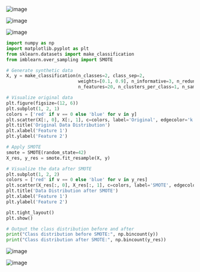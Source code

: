 ![image](https://github.com/user-attachments/assets/6a4c5044-263c-4eb2-ba6f-36834c36a5f3)

![image](https://github.com/user-attachments/assets/928eae11-d06d-4998-ab05-391d64e5e0b6)

![image](https://github.com/user-attachments/assets/12aa1533-491e-4eff-bd51-a264ce3ccc16)

```python
import numpy as np
import matplotlib.pyplot as plt
from sklearn.datasets import make_classification
from imblearn.over_sampling import SMOTE

# Generate synthetic data
X, y = make_classification(n_classes=2, class_sep=2,
                           weights=[0.1, 0.9], n_informative=3, n_redundant=1, flip_y=0,
                           n_features=20, n_clusters_per_class=1, n_samples=1000, random_state=10)

# Visualize original data
plt.figure(figsize=(12, 6))
plt.subplot(1, 2, 1)
colors = ['red' if v == 0 else 'blue' for v in y]
plt.scatter(X[:, 0], X[:, 1], c=colors, label='Original', edgecolor='k', alpha=0.5)
plt.title('Original Data Distribution')
plt.xlabel('Feature 1')
plt.ylabel('Feature 2')

# Apply SMOTE
smote = SMOTE(random_state=42)
X_res, y_res = smote.fit_resample(X, y)

# Visualize the data after SMOTE
plt.subplot(1, 2, 2)
colors = ['red' if v == 0 else 'blue' for v in y_res]
plt.scatter(X_res[:, 0], X_res[:, 1], c=colors, label='SMOTE', edgecolor='k', alpha=0.5)
plt.title('Data Distribution after SMOTE')
plt.xlabel('Feature 1')
plt.ylabel('Feature 2')

plt.tight_layout()
plt.show()

# Output the class distribution before and after
print("Class distribution before SMOTE:", np.bincount(y))
print("Class distribution after SMOTE:", np.bincount(y_res))
```
![image](https://github.com/user-attachments/assets/6114ac5c-9c88-4e5c-9209-cf8ce632ffa4)

![image](https://github.com/user-attachments/assets/7be859cd-cac2-4e1e-b881-bc5d54cb10c9)

